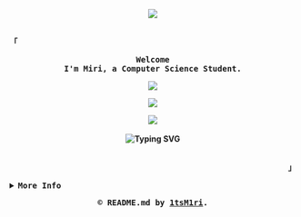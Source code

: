 <p align="center">
  <img
    src="https://capsule-render.vercel.app/api?type=waving&height=100&color=731433&reversal=false&textBg=false"
  />
<br />
<br />
<div align="justify">
  <p align="left">
    <strong>
      <samp>「</samp>
    </strong>
  </p>
  <p align="center">
    <samp>
      <b>
        Welcome
        <br />
        I'm Miri, a Computer Science  Student.
        <br />
      <p align="center">
  <img
    src="https://visit-counter.vercel.app/counter.png?page=https%3A%2F%2Fgithub.com%2F1tsm1ri&s=20&c=731433&bg=00000000&no=2&ff=digi&tb=profile+visits%3A+&ta="
  />
        <br />
    <p align="center">
  <img
src="https://media.tenor.com/IjX29sgxJVAAAAAj/sleeping-cute.gif"
  />  
    <p align="center">
  <img
src="https://img.shields.io/badge/Miri_♡-black"
  />
    <br />
    <br />
      <img
        src="https://readme-typing-svg.demolab.com/?font=Iosevka&size=16&pause=1000&color=731433&center=true&vCenter=true&width=435&lines=Just+a+beginner+learning+how+to+code!+♡"
        alt="Typing SVG"
      />
    </samp>
      <br />
      </br>
    </samp>      
  </p>
  <p align="right">
    <strong>
      <samp>」</samp>
    </strong>
  </p>   
  <details>
    <summary>
      <samp>
        <b>More Info</b>
      </samp>
    </summary>
    <br />
    <h2></h2>
    <p align="center">
      <samp>
        ◜<a href="https://linktr.ee/namykou">socials</a> ◌
        <a href="https://discordapp.com/users/517769985716912128">discord</a> ◌
        <a href="https://www.twitch.tv/namykou">twitch</a> ◌
        <a href="mailto:tinymiricomms@gmail.com">contact</a>◞
      </samp>
    </p>
    <h2></h2>
    <br />
    <div align="center">
      <table>
        <tr>
          <td>
            <a href="#--------">
              <img
                align="center"
                alt="GitHub Stats"
                src="https://github-readme-stats.vercel.app/api/?username=1tsm1ri&show_icons=true&count_private=true&rank_icon=github&hide_border=true&theme=dark&font=Iosevka&title_color=73143b&icon_color=ececec&text_color=c1d9d9&bg_color=0d1117"
              />
            </a>
          </td>
          <td>
            <a href="#--------">
              <img
                align="center"
                alt="Top Language"
                src="https://github-readme-stats.vercel.app/api/top-langs/?username=1tsm1ri&layout=compact&hide_border=true&font=Iosevka&title_color=73143b&icon_color=ececec&text_color=c1d9d9&langs_count=16&theme=dark&bg_color=0d1117"
              />
            </a>
          </td>
        </tr>
      </table>
    </div>
  <p align="center">
  <img
src="https://capsule-render.vercel.app/api?type=waving&height=100&color=731433&reversal=false&textBg=false&section=footer"
  />
  </details>
</div>        
<footer>
  <samp>
    <p align="center">
      © README.md by <a href="https://github.com/1tsm1ri" target="_blank">1tsM1ri</a>.
    </p>
  </samp>
</footer>
